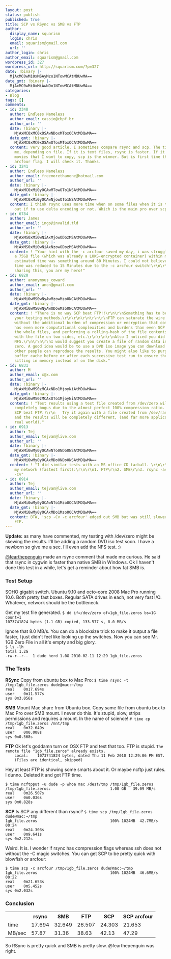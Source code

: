 ```yaml
---
layout: post
status: publish
published: true
title: SCP vs RSync vs SMB vs FTP
author:
  display_name: squarism
  login: chris
  email: squarism@gmail.com
  url: ''
author_login: chris
author_email: squarism@gmail.com
wordpress_id: 327
wordpress_url: http://squarism.com/?p=327
date: !binary |-
  MjAxMC0wMi0xMSAyMzo1NTowMCAtMDUwMA==
date_gmt: !binary |-
  MjAxMC0wMi0xMiAwNDo1NTowMCAtMDUwMA==
categories:
- Blog
tags: []
comments:
- id: 2348
  author: Endless Nameless
  author_email: cassio@cbpf.br
  author_url: ''
  date: !binary |-
    MjAxMC0xMC0xOSAwNDoxMToxOCAtMDQwMA==
  date_gmt: !binary |-
    MjAxMC0xMC0xOSAwOToxMToxOCAtMDQwMA==
  content: Very good article. I sometimes compare rsync and scp. The time varies to
    me, depending on file. If it is text files, rsync is faster. If it is images or
    movies that I want to copy, scp is the winner. But is first time that I see the
    arcfour flag. I will check it. Thanks.
- id: 3241
  author: Endless Nameless
  author_email: freemorethanone@hotmail.com
  author_url: ''
  date: !binary |-
    MjAxMC0xMi0yOCAwMTowOTo1NSAtMDUwMA==
  date_gmt: !binary |-
    MjAxMC0xMi0yOCAwNjowOTo1NSAtMDUwMA==
  content: I think rsync uses more time when on some files when it is trying to figure
    out if to use delta encoding or not. Which is the main pro over scp.
- id: 6784
  author: James
  author_email: ingo@invalid.tld
  author_url: ''
  date: !binary |-
    MjAxMS0xMi0wNiAxMjowODozMSAtMDUwMA==
  date_gmt: !binary |-
    MjAxMS0xMi0wNiAxNzowODozMSAtMDUwMA==
  content: ! "Your hint with the -c arcfour saved my day, i was struggling to copy
    a 75GB file (which was already a LUKS-encrypted container) within my network.
    estimated time was something around 80 Minutes. I could not believe that transfer
    time was reduced to 15 Minutes due to the -c arcfour switch!\r\n\r\nThanks for
    sharing this, you are my hero!"
- id: 6820
  author: anonymous_coward
  author_email: anon@gmail.com
  author_url: ''
  date: !binary |-
    MjAxMi0wMS0wNyAwMzowMzo0NCAtMDUwMA==
  date_gmt: !binary |-
    MjAxMi0wMS0wNyAwODowMzo0NCAtMDUwMA==
  content: ! "There is no way SCP beat FTP!!\r\n\r\nSomething has to be wrong with
    your testing methods.\r\n\r\n\r\n\r\n\r\nFTP can saturate the wire easily, and
    without the additional burden of compression or encryption that comes with SCP/SFTP.\r\n\r\n\r\n\r\nrsync
    has even more computational complexities and burdens than even SCP as it is hashing
    the whole files, and performing a rolling-hash of the file contents, deallign
    with the file on two sides, etc.\r\n\r\n\r\nAlso I noticed you did not compare
    NFS.\r\n\r\n\r\nI would suggest you create a file of random data instead of all
    zero. A good idea would be to use a DVD iso image you can download online, and
    other people can reproduce the results. You might also like to purge your filesystem
    buffer cache before or after each successive test run to ensure the file is not
    sitting in memory instead of on the disk."
- id: 6831
  author: M
  author_email: x@x.com
  author_url: ''
  date: !binary |-
    MjAxMi0wMS0zMCAxNDo1MjoyNiAtMDUwMA==
  date_gmt: !binary |-
    MjAxMi0wMS0zMCAxOTo1MjoyNiAtMDUwMA==
  content: ! "Test results using a test file created from /dev/zero will be
    completely bogus due to the almost perfect 100% compression ratio.  (This is why
    SCP beat FTP.)\r\n   Try it again with a file created from /dev/random
    and the results will be completely different, (and far more applicable to the
    real world)."
- id: 6913
  author: Tej
  author_email: tejvan@live.com
  author_url: ''
  date: !binary |-
    MjAxMi0wMy0yOCAwNTo0NDo0NSAtMDQwMA==
  date_gmt: !binary |-
    MjAxMi0wMy0yOCAxMDo0NDo0NSAtMDQwMA==
  content: ! "I did similar tests with an MS-office CD tarball. \r\n\r\nResults on
    my network (fastest first):\r\n\r\n1. FTP\r\n2. SMB\r\n3. rsync -avz\r\n4  scp
    -Cv"
- id: 6914
  author: Tej
  author_email: tejvan@live.com
  author_url: ''
  date: !binary |-
    MjAxMi0wMy0yOCAwNTo1Mzo0OCAtMDQwMA==
  date_gmt: !binary |-
    MjAxMi0wMy0yOCAxMDo1Mzo0OCAtMDQwMA==
  content: BTW, 'scp -Cv -c arcfour' edged out SMB but was still slower than simple
    FTP.
---
```

<p><strong>Update:</strong> as many have commented, my testing with /dev/zero might be skewing the results.  I'll be adding a random DVD iso test soon.  I have a newborn so give me a sec.  I'll even add the NFS test.  :)</p>
<p><a href="http://twitter.com/fearthepenguin">@fearthepenguin</a> made an rsync comment that made me curious.  He said that rsync in cygwin is faster than native SMB in Windows.  Ok I haven't done this test in a while, let's get a reminder about how fat SMB is.</p>
<h3>Test Setup</h3><p>
SOHO gigabit switch.  Ubuntu 9.10 and octo-core 2008 Mac Pro running 10.6.  Both pretty fast boxes.  Regular SATA drives in each, not very fast I/O.  Whatever, network should be the bottleneck.</p>
<p>Get my test file generated.
<code>$ dd if=/dev/zero of=1gb_file.zeros bs=1G count=1
1073741824 bytes (1.1 GB) copied, 133.577 s, 8.0 MB/s</code></p>
<p>Ignore that 8.0 MB/s.  You can do a blocksize trick to make it output a file faster, I just didn't feel like looking up the switches.  Now you can see Mr. 1GB Zero File in all it's empty and big glory.
<code>
$ ls -lh
total 1.2G
-rw-r--r--  1 dude herd 1.0G 2010-02-11 12:29 1gb_file.zeros</code></p>
<h3>The Tests</h3><p>
<strong>RSync</strong>
Copy from ubuntu box to Mac Pro:
<code>$ time rsync -t /tmp/1gb_file.zeros dude@mac:~/tmp
real	0m17.694s
user	0m11.577s
sys	0m3.056s
</code></p>
<p><strong>SMB</strong>
Mount Mac share from Ubuntu box.  Copy same file from ubuntu box to Mac Pro over SMB mount.  I never do this.  It's stupid, slow, strips permissions and requires a mount.  In the name of science!
<code># time cp /tmp/1gb_file.zeros /mnt/tmp
real	0m32.649s
user	0m0.008s
sys	0m0.568s
</code></p>
<p><strong>FTP</strong>
Ok let's goddamn turn on OSX FTP and test that too.  FTP is stupid.
<code>The remote file "1gb_file.zeros" already exists.
	Local:    1073741824 bytes, dated Thu 11 Feb 2010 12:29:06 PM EST.
	(Files are identical, skipped)
</code></p>
<p>Hey at least FTP is showing some smarts about it.  Or maybe ncftp just rules.  I dunno.  Deleted it and got FTP time.</p>
<p><code>$ time ncftpput -u dude -p whoa mac /dest/tmp /tmp/1gb_file.zeros
/tmp/1gb_file.zeros:                          1.00 GB   39.09 MB/s
real	0m26.507s
user	0m0.036s
sys	0m0.828s
</code></p>
<p><strong>SCP</strong>
Is SCP any different than rsync?
<code>$ time scp /tmp/1gb_file.zeros dude@mac:~/tmp
1gb_file.zeros                                100% 1024MB  42.7MB/s   00:24
real	0m24.303s
user	0m9.641s
sys	0m2.212s
</code></p>
<p>Weird.  It is.  I wonder if rsync has compression flags whereas ssh does not without the -C magic switches.  You can get SCP to be pretty quick with blowfish or arcfour:</p>
<p><code>$ time scp -c arcfour /tmp/1gb_file.zeros dude@mac:~/tmp
1gb_file.zeros                                100% 1024MB  46.6MB/s   00:22
real	0m21.653s
user	0m5.452s
sys	0m2.032s</code></p>
<h3>Conclusion</h3></p>
<table width=75%>
<th></th>
<th>rsync</th>
<th>SMB</th>
<th>FTP</th>
<th>SCP</th>
<th>SCP arcfour</th></p>
<tr>
<td>time</td>
<td>17.694</td>
<td>32.649</td>
<td>26.507</td>
<td>24.303</td>
<td>21.653</td>
</tr></p>
<tr>
<td>MB/sec</td>
<td>57.87</td>
<td>31.36</td>
<td>38.63</td>
<td>42.13</td>
<td>47.29</td>
</tr></p>
<p></table></p>
<p>So RSync is pretty quick and SMB is pretty slow.  @fearthepenguin was right.</p>
